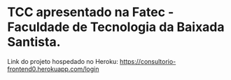 # TCC apresentado na Fatec - Faculdade de Tecnologia da Baixada Santista.

Link do projeto hospedado no Heroku: https://consultorio-frontend0.herokuapp.com/login
